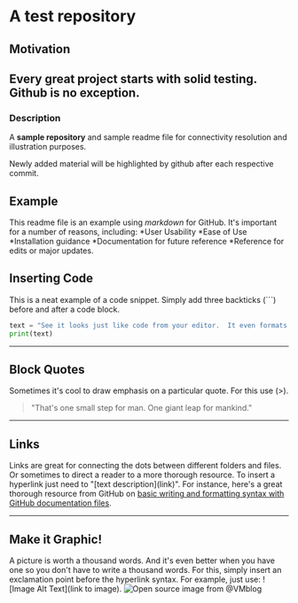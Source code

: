 # A test repository
## Motivation
Every great project starts with solid testing.  Github is no exception.
---
### Description
A **sample repository** and sample readme file for connectivity resolution and illustration purposes.

Newly added material will be highlighted by github after each respective commit.
## Example
This readme file is an example using *markdown* for GitHub. It's important for a number of reasons, including:
*User Usability
*Ease of Use
*Installation guidance
*Documentation for future reference
*Reference for edits or major updates.
## Inserting Code
This is a neat example of a code snippet.  Simply add three backticks (```) before and after a code block.
```python
text = "See it looks just like code from your editor.  It even formats according to the specified language, which is specified after the first set of ```"
print(text)
```
---
## Block Quotes
Sometimes it's cool to draw emphasis on a particular quote.  For this use (>).
>"That's one small step for man.  One giant leap for mankind."
---
## Links
Links are great for connecting the dots between different folders and files.  Or sometimes to direct a reader to a more thorough resource.  To insert a hyperlink just need to "\[text description](link)".
For instance, here's a great thorough resource from GitHub on [basic writing and formatting syntax with GitHub documentation files](https://docs.github.com/en/get-started/writing-on-github/getting-started-with-writing-and-formatting-on-github/basic-writing-and-formatting-syntax).

---
## Make it Graphic!
A picture is worth a thousand words.  And it's even better when you have one so you don't have to write a thousand words.  For this, simply insert an exclamation point before the hyperlink syntax.  For example, just use: \![Image Alt Text](link to image).
![Open source image from @VMblog](http://vmblog.com/images/open-source-components.jpg)


